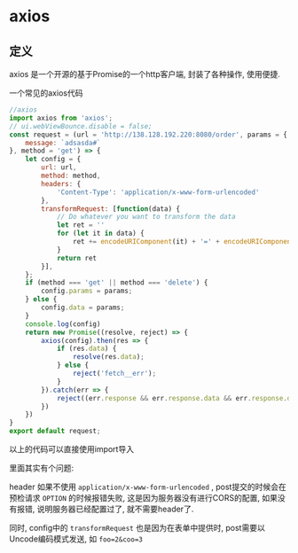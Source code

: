 <!--
Created: Mon Aug 26 2019 15:18:05 GMT+0800 (China Standard Time)
Modified: Mon Aug 26 2019 15:18:05 GMT+0800 (China Standard Time)
-->
# axios

## 定义

axios 是一个开源的基于Promise的一个http客户端, 封装了各种操作, 使用便捷. 

一个常见的axios代码

``` js
//axios
import axios from 'axios';
// ui.webViewBounce.disable = false; 
const request = (url = 'http://138.128.192.220:8080/order', params = {
    message: `adsasda#` 
}, method = 'get') => {
    let config = {
        url: url,
        method: method,
        headers: {
            'Content-Type': 'application/x-www-form-urlencoded'
        },
        transformRequest: [function(data) {
            // Do whatever you want to transform the data
            let ret = ''
            for (let it in data) {
                ret += encodeURIComponent(it) + '=' + encodeURIComponent(data[it]) + '&'
            }
            return ret
        }],
    };
    if (method === 'get' || method === 'delete') {
        config.params = params;
    } else {
        config.data = params;
    }
    console.log(config)
    return new Promise((resolve, reject) => {
        axios(config).then(res => {
            if (res.data) {
                resolve(res.data);
            } else {
                reject('fetch__err');
            }
        }).catch(err => {
            reject((err.response && err.response.data && err.response.data.body) || 'request fail');
        })
    })
}
export default request;
```

以上的代码可以直接使用import导入

里面其实有个问题:

header 如果不使用 `application/x-www-form-urlencoded` , post提交的时候会在预检请求 `OPTION` 的时候报错失败, 这是因为服务器没有进行CORS的配置, 如果没有报错, 说明服务器已经配置过了, 就不需要header了. 

同时, config中的 `transformRequest` 也是因为在表单中提供时, post需要以Uncode编码模式发送, 如 `foo=2&coo=3` 

